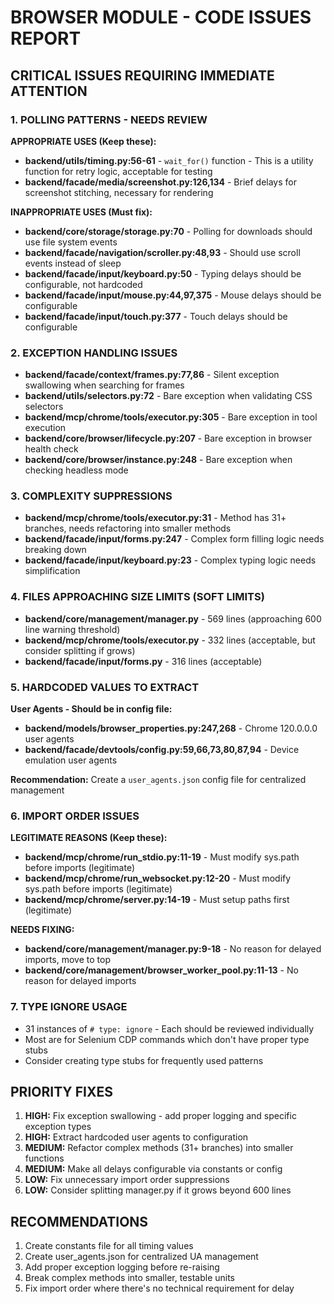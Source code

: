 # BROWSER MODULE - CODE ISSUES REPORT

## CRITICAL ISSUES REQUIRING IMMEDIATE ATTENTION

### 1. POLLING PATTERNS - NEEDS REVIEW
**APPROPRIATE USES (Keep these):**
- **backend/utils/timing.py:56-61** - `wait_for()` function - This is a utility function for retry logic, acceptable for testing
- **backend/facade/media/screenshot.py:126,134** - Brief delays for screenshot stitching, necessary for rendering

**INAPPROPRIATE USES (Must fix):**
- **backend/core/storage/storage.py:70** - Polling for downloads should use file system events
- **backend/facade/navigation/scroller.py:48,93** - Should use scroll events instead of sleep
- **backend/facade/input/keyboard.py:50** - Typing delays should be configurable, not hardcoded
- **backend/facade/input/mouse.py:44,97,375** - Mouse delays should be configurable
- **backend/facade/input/touch.py:377** - Touch delays should be configurable

### 2. EXCEPTION HANDLING ISSUES
- **backend/facade/context/frames.py:77,86** - Silent exception swallowing when searching for frames
- **backend/utils/selectors.py:72** - Bare exception when validating CSS selectors
- **backend/mcp/chrome/tools/executor.py:305** - Bare exception in tool execution
- **backend/core/browser/lifecycle.py:207** - Bare exception in browser health check
- **backend/core/browser/instance.py:248** - Bare exception when checking headless mode

### 3. COMPLEXITY SUPPRESSIONS
- **backend/mcp/chrome/tools/executor.py:31** - Method has 31+ branches, needs refactoring into smaller methods
- **backend/facade/input/forms.py:247** - Complex form filling logic needs breaking down
- **backend/facade/input/keyboard.py:23** - Complex typing logic needs simplification

### 4. FILES APPROACHING SIZE LIMITS (SOFT LIMITS)
- **backend/core/management/manager.py** - 569 lines (approaching 600 line warning threshold)
- **backend/mcp/chrome/tools/executor.py** - 332 lines (acceptable, but consider splitting if grows)
- **backend/facade/input/forms.py** - 316 lines (acceptable)

### 5. HARDCODED VALUES TO EXTRACT
**User Agents - Should be in config file:**
- **backend/models/browser_properties.py:247,268** - Chrome 120.0.0.0 user agents
- **backend/facade/devtools/config.py:59,66,73,80,87,94** - Device emulation user agents

**Recommendation:** Create a `user_agents.json` config file for centralized management

### 6. IMPORT ORDER ISSUES
**LEGITIMATE REASONS (Keep these):**
- **backend/mcp/chrome/run_stdio.py:11-19** - Must modify sys.path before imports (legitimate)
- **backend/mcp/chrome/run_websocket.py:12-20** - Must modify sys.path before imports (legitimate)
- **backend/mcp/chrome/server.py:14-19** - Must setup paths first (legitimate)

**NEEDS FIXING:**
- **backend/core/management/manager.py:9-18** - No reason for delayed imports, move to top
- **backend/core/management/browser_worker_pool.py:11-13** - No reason for delayed imports

### 7. TYPE IGNORE USAGE
- 31 instances of `# type: ignore` - Each should be reviewed individually
- Most are for Selenium CDP commands which don't have proper type stubs
- Consider creating type stubs for frequently used patterns

## PRIORITY FIXES

1. **HIGH:** Fix exception swallowing - add proper logging and specific exception types
2. **HIGH:** Extract hardcoded user agents to configuration
3. **MEDIUM:** Refactor complex methods (31+ branches) into smaller functions
4. **MEDIUM:** Make all delays configurable via constants or config
5. **LOW:** Fix unnecessary import order suppressions
6. **LOW:** Consider splitting manager.py if it grows beyond 600 lines

## RECOMMENDATIONS
1. Create constants file for all timing values
2. Create user_agents.json for centralized UA management
3. Add proper exception logging before re-raising
4. Break complex methods into smaller, testable units
5. Fix import order where there's no technical requirement for delay